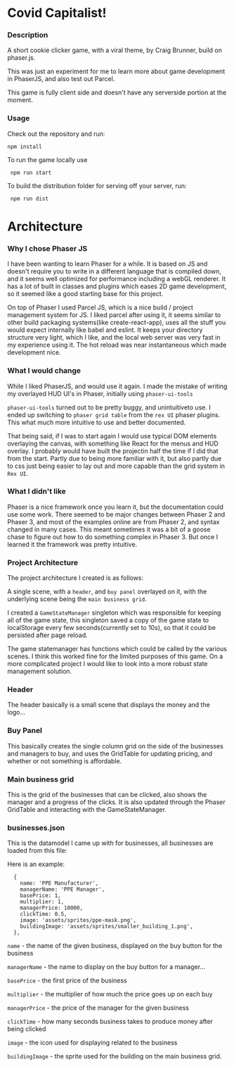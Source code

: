 # Covid Capitalist!

### Description
A short cookie clicker game, with a viral theme, by Craig Brunner, build on phaser.js.

This was just an experiment for me to learn more about game development in PhaserJS, and also test out Parcel.

This game is fully client side and doesn't have any serverside portion at the moment.

### Usage
Check out the repository and run:

``` npm install ```

To run the game locally use

``` npm run start```

To build the distribution folder for serving off your server, run:

``` npm run dist```

# Architecture

### Why I chose Phaser JS

I have been wanting to learn Phaser for a while. It is based on JS and doesn't require you to write in a different language that is compiled down, and it seems well optimized for performance including a webGL renderer. It has a lot of built in classes and plugins which eases 2D game development, so it seemed like a good starting base for this project.

On top of Phaser I used Parcel JS, which is a nice build / project management system for JS. I liked parcel after using it, it seems similar to other build packaging systems(like create-react-app), uses all the stuff you would expect internally like babel and eslint. It keeps your directory structure very light, which I like, and the local web server was very fast in my experience using it. The hot reload was near instantaneous which made development nice.

### What I would change

While I liked PhaserJS, and would use it again. I made the mistake of writing my overlayed HUD UI's in Phaser, initially using `phaser-ui-tools`

`phaser-ui-tools` turned out to be pretty buggy, and unintuitiveto use. I ended up switching to `phaser grid table` from the `rex UI` phaser plugins. This what much more intuitive to use and better documented.

That being said, if I was to start again I would use typical DOM elements overlaying the canvas, with something like React for the menus and HUD overlay. I probably would have built the projectin half the time if I did that from the start. Partly due to being more familiar with it, but also partly due to css just being easier to lay out and more capable than the grid system in `Rex UI`.

### What I didn't like

Phaser is a nice framework once you learn it, but the documentation could use some work. There seemed to be major changes between Phaser 2 and Phaser 3, and most of the examples online are from Phaser 2, and syntax changed in many cases. This meant sometimes it was a bit of a goose chase to figure out how to do something complex in Phaser 3. But once I learned it the framework was pretty intuitive. 


### Project Architecture

The project architecture I created is as follows:

A single scene, with a `header`, and `buy panel` overlayed on it, with the underlying scene being the `main business grid`.

I created a `GameStateManager` singleton which was responsible for keeping all of the game state, this singleton saved a copy of the game state to localStorage every few seconds(currently set to 10s), so that it could be persisted after page reload.

The game statemanager has functions which could be called by the various scenes. I think this worked fine for the limited purposes of this game. On a more complicated project I would like to look into a more robust state management solution.

### Header

The header basically is a small scene that displays the money and the logo...

### Buy Panel

This basically creates the single column grid on the side of the businesses and managers to buy, and uses the GridTable for updating pricing, and whether or not something is affordable.

### Main business grid

This is the grid of the businesses that can be clicked, also shows the manager and a progress of the clicks. It is also updated through the Phaser GridTable and interacting with the GameStateManager.

### businesses.json

This is the datamodel I came up with for businesses, all businesses are loaded from this file:

Here is an example:

```
  {
    name: 'PPE Manufacturer',
    managerName: 'PPE Manager',
    basePrice: 1,
    multiplier: 1,
    managerPrice: 10000,
    clickTime: 0.5,
    image: 'assets/sprites/ppe-mask.png',
    buildingImage: 'assets/sprites/smaller_building_1.png',
  },
```

`name` - the name of the given business, displayed on the buy button for the business

`managerName` - the name to display on the buy button for a manager...

`basePrice` - the first price of the business

`multiplier` - the multiplier of how much the price goes up on each buy

`managerPrice` - the price of the manager for the given business

`clickTime` - how many seconds business takes to produce money after being clicked

`image` - the icon used for displaying related to the business

`buildingImage` - the sprite used for the building on the main business grid.



